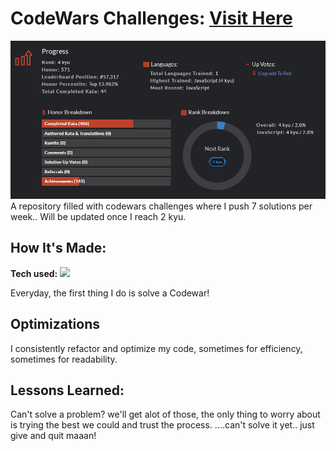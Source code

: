 # CodeWars Challenges:  <a href="https://www.codewars.com/users/MDuude">**Visit Here** </a>

![Codewars profile stats](https://github.com/MahmoudDawood/codewars/blob/master/Capture.PNG)
A repository filled with codewars challenges where I push 7 solutions per week.. Will be updated once I reach 2 kyu.

## How It's Made:

**Tech used:** <img src="https://img.shields.io/static/v1?label=|&message=JAVASCRIPT&color=3c7f5d&style=plastic&logo=javascript"/>

Everyday, the first thing I do is solve a Codewar! 

## Optimizations

I consistently refactor and optimize my code, sometimes for efficiency, sometimes for readability.

## Lessons Learned:

Can't solve a problem? we'll get alot of those, the only thing to worry about is trying the best we could and trust the process.
....can't solve it yet.. just give and quit maaan!